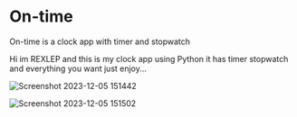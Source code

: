 # On-time
On-time is a clock app with timer and stopwatch 

Hi im REXLEP and this is my clock app using Python it has timer stopwatch and everything you want just enjoy...

![Screenshot 2023-12-05 151442](https://github.com/Rexlep/On-time/assets/141561659/beff24d4-a98e-4b6e-91a8-ded3b03b2323)

![Screenshot 2023-12-05 151502](https://github.com/Rexlep/On-time/assets/141561659/eb436f79-eef8-42ab-b414-37b88df95bcd)

